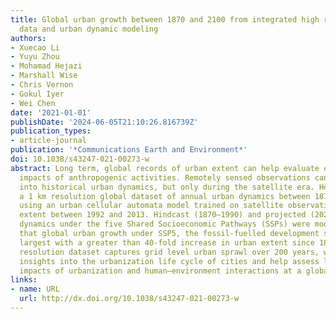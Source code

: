 ```yaml
---
title: Global urban growth between 1870 and 2100 from integrated high resolution mapped
  data and urban dynamic modeling
authors:
- Xuecao Li
- Yuyu Zhou
- Mohamad Hejazi
- Marshall Wise
- Chris Vernon
- Gokul Iyer
- Wei Chen
date: '2021-01-01'
publishDate: '2024-06-05T21:10:26.816739Z'
publication_types:
- article-journal
publication: '*Communications Earth and Environment*'
doi: 10.1038/s43247-021-00273-w
abstract: Long term, global records of urban extent can help evaluate environmental
  impacts of anthropogenic activities. Remotely sensed observations can provide insights
  into historical urban dynamics, but only during the satellite era. Here, we develop
  a 1 km resolution global dataset of annual urban dynamics between 1870 and 2100
  using an urban cellular automata model trained on satellite observations of urban
  extent between 1992 and 2013. Hindcast (1870–1990) and projected (2020–2100) urban
  dynamics under the five Shared Socioeconomic Pathways (SSPs) were modeled. We find
  that global urban growth under SSP5, the fossil-fuelled development scenario, was
  largest with a greater than 40-fold increase in urban extent since 1870. The high
  resolution dataset captures grid level urban sprawl over 200 years, which can provide
  insights into the urbanization life cycle of cities and help assess long-term environmental
  impacts of urbanization and human–environment interactions at a global scale.
links:
- name: URL
  url: http://dx.doi.org/10.1038/s43247-021-00273-w
---
```

